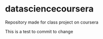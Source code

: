 # datasciencecoursera
Repository made for class project on coursera

This is a test to commit to change
